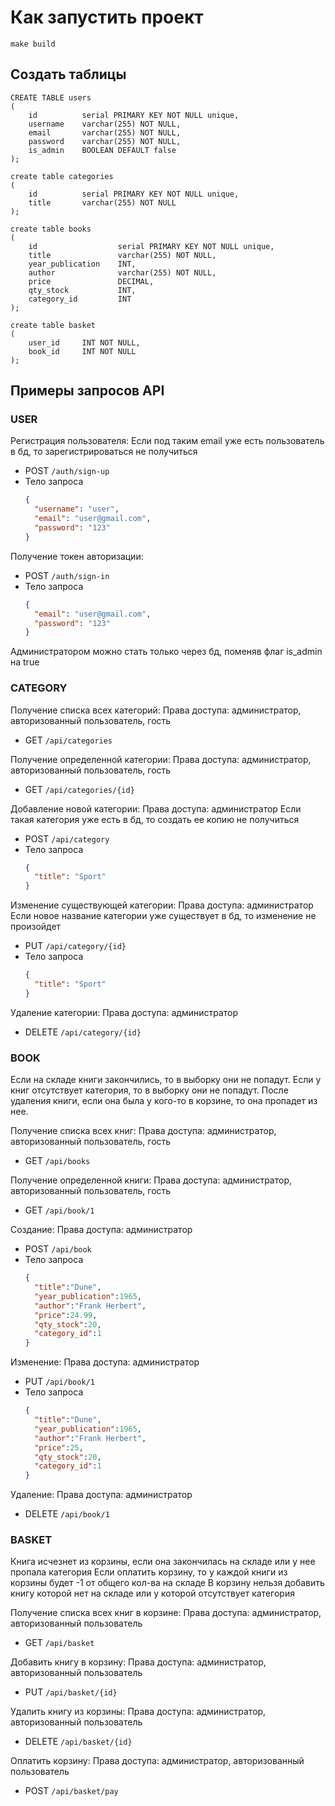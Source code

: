 # Как запустить проект
```
make build
```

## Создать таблицы
```
CREATE TABLE users
(
    id          serial PRIMARY KEY NOT NULL unique,
    username    varchar(255) NOT NULL,
    email       varchar(255) NOT NULL,
    password    varchar(255) NOT NULL,
    is_admin    BOOLEAN DEFAULT false
);

create table categories
(
    id          serial PRIMARY KEY NOT NULL unique,
    title       varchar(255) NOT NULL
);

create table books
(
    id                  serial PRIMARY KEY NOT NULL unique,
    title               varchar(255) NOT NULL,
    year_publication    INT,
    author              varchar(255) NOT NULL,
    price               DECIMAL,
    qty_stock           INT,
    category_id         INT
);

create table basket
(
    user_id     INT NOT NULL,
    book_id     INT NOT NULL
);

```

## Примеры запросов API

### USER

Регистрация пользователя:
Если под таким email уже есть пользователь в бд, то зарегистрироваться не получиться
* POST ```/auth/sign-up```
* Тело запроса
  ```json
  {
    "username": "user",
    "email": "user@gmail.com",
    "password": "123"
  }
  ```

Получение токен авторизации:
* POST ```/auth/sign-in```
* Тело запроса
  ```json
  {
    "email": "user@gmail.com",
    "password": "123"
  }
  ```
Администратором можно стать только через бд, поменяв флаг is_admin на true

### CATEGORY

Получение списка всех категорий:
Права доступа: администратор, авторизованный пользователь, гость
* GET ```/api/categories```

Получение определенной категории:
Права доступа: администратор, авторизованный пользователь, гость
* GET ```/api/categories/{id}```

Добавление новой категории:
Права доступа: администратор
Если такая категория уже есть в бд, то создать ее копию не получиться
* POST ```/api/category```
* Тело запроса
  ```json
  {
    "title": "Sport"
  }
  ```

Изменение существующей категории:
Права доступа: администратор
Если новое название категории уже существует в бд, то изменение не произойдет
* PUT ```/api/category/{id}```
* Тело запроса
  ```json
  {
    "title": "Sport"
  }
  ```

Удаление категории:
Права доступа: администратор
* DELETE ```/api/category/{id}```

### BOOK
Если на складе книги закончились, то в выборку они не попадут.
Если у книг отсутствует категория, то в выборку они не попадут.
После удаления книги, если она была у кого-то в корзине, то она пропадет из нее.

Получение списка всех книг:
Права доступа: администратор, авторизованный пользователь, гость
* GET ```/api/books```

Получение определенной книги:
Права доступа: администратор, авторизованный пользователь, гость
* GET ```/api/book/1```

Создание:
Права доступа: администратор
* POST ```/api/book```
* Тело запроса
  ```json
  {
    "title":"Dune",
    "year_publication":1965,
    "author":"Frank Herbert",
    "price":24.99,
    "qty_stock":20,
    "category_id":1
  }
  ```

Изменение:
Права доступа: администратор
* PUT ```/api/book/1```
* Тело запроса
  ```json
  {
    "title":"Dune",
    "year_publication":1965,
    "author":"Frank Herbert",
    "price":25,
    "qty_stock":20,
    "category_id":1
  }
  ```

Удаление:
Права доступа: администратор
* DELETE ```/api/book/1```

### BASKET
Книга исчезнет из корзины, если она закончилась на складе или у нее пропала категория
Если оплатить корзину, то у каждой книги из корзины будет -1 от общего кол-ва на складе
В корзину нельзя добавить книгу которой нет на складе или у которой отсутствует категория

Получение списка всех книг в корзине:
Права доступа: администратор, авторизованный пользователь
* GET ```/api/basket```

Добавить книгу в корзину:
Права доступа: администратор, авторизованный пользователь
* PUT ```/api/basket/{id}```

Удалить книгу из корзины:
Права доступа: администратор, авторизованный пользователь
* DELETE ```/api/basket/{id}```

Оплатить корзину:
Права доступа: администратор, авторизованный пользователь
* POST ```/api/basket/pay```


